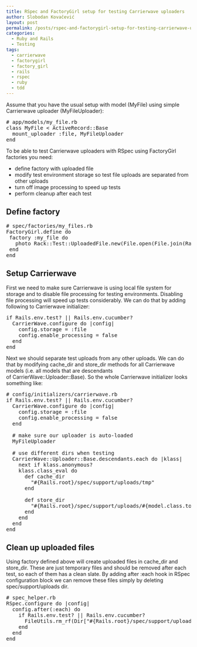 ```yaml
---
title: RSpec and FactoryGirl setup for testing Carrierwave uploaders
author: Slobodan Kovačević
layout: post
permalink: /posts/rspec-and-factorygirl-setup-for-testing-carrierwave-uploaders
categories:
  - Ruby and Rails
  - Testing
tags:
  - carrierwave
  - factorygirl
  - factory_girl
  - rails
  - rspec
  - ruby
  - tdd
---
```

Assume that you have the usual setup with model (MyFile) using simple Carrierwave uploader (MyFileUploader):

<pre># app/models/my_file.rb
class MyFile &lt; ActiveRecord::Base
  mount_uploader :file, MyFileUploader
end</pre>

To be able to test Carrierwave uploaders with RSpec using FactoryGirl factories you need:

*   <span style="line-height: 13px;">define factory with uploaded file</span>
*   modify test environment storage so test file uploads are separated from other uploads
*   turn off image processing to speed up tests
*   perform cleanup after each test

## Define factory

<pre># spec/factories/my_files.rb
FactoryGirl.define do
 factory :my_file do
   photo Rack::Test::UploadedFile.new(File.open(File.join(Rails.root, '/spec/fixtures/myfiles/myfile.jpg')))
 end
end</pre>

## Setup Carrierwave

First we need to make sure Carrierwave is using local file system for storage and to disable file processing for testing environments. Disabling file processing will speed up tests considerably. We can do that by adding following to Carrierwave initializer:

<pre>if Rails.env.test? || Rails.env.cucumber?
  CarrierWave.configure do |config|
    config.storage = :file
    config.enable_processing = false
  end
end</pre>

Next we should separate test uploads from any other uploads. We can do that by modifying cache\_dir and store\_dir methods for all Carrierwave models (i.e. all models that are descendants of CarrierWave::Uploader::Base). So the whole Carrierwave initializer looks something like:

<pre># config/initializers/carrierwave.rb
if Rails.env.test? || Rails.env.cucumber?
  CarrierWave.configure do |config|
    config.storage = :file
    config.enable_processing = false
  end

  # make sure our uploader is auto-loaded
  MyFileUploader

  # use different dirs when testing
  CarrierWave::Uploader::Base.descendants.each do |klass|
    next if klass.anonymous?
    klass.class_eval do
      def cache_dir
        "#{Rails.root}/spec/support/uploads/tmp"
      end

      def store_dir
        "#{Rails.root}/spec/support/uploads/#{model.class.to_s.underscore}/#{mounted_as}/#{model.id}"
      end
    end
  end
end</pre>

## Clean up uploaded files

Using factory defined above will create uploaded files in cache\_dir and store\_dir. These are just temporary files and should be removed after each test, so each of them has a clean slate. By adding after :each hook in RSpec configuration block we can remove these files simply by deleting spec/support/uploads dir.

<pre># spec_helper.rb
RSpec.configure do |config|
  config.after(:each) do
    if Rails.env.test? || Rails.env.cucumber?
      FileUtils.rm_rf(Dir["#{Rails.root}/spec/support/uploads"])
    end 
  end
end</pre>
